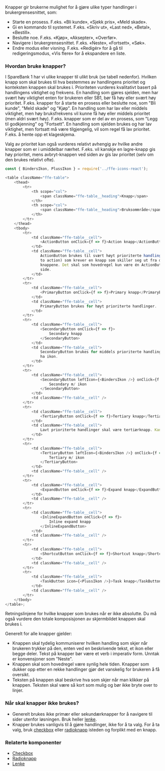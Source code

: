 Knapper gir brukerne mulighet for å gjøre ulike typer handlinger i brukergrensesnittet, som:

-   Starte en prosess. F.eks. «Bli kunde», «Sjekk pris», «Meld skade».
-   Gi en kommando til systemet. F.eks. «Skriv ut», «Last ned», «Betal», «Bestill».
-   Beslutte noe. F.eks. «Kjøp», «Aksepter», «Overfør».
-   Navigere i brukergrensesnittet. F.eks. «Neste», «Fortsett», «Søk».
-   Endre modus eller visning. F.eks. «Redigér» for å gå til redigeringsmodus, «Vis flere» for å ekspandere en liste.

### Hvordan bruke knapper?

I SpareBank 1 har vi ulike knapper til ulikt bruk (se tabell nedenfor). Hvilken knapp som skal brukes til hva bestemmes av handlingens prioritet og konteksten knappen skal brukes i. Prioriteten vurderes kvalitativt basert på handlingens viktighet og frekvens. En handling som gjøres sjelden, men har svært høy viktighet enten for brukeren eller SB1, bør få høy eller svært høy prioritet. F.eks. knapper for å starte en prosess eller beslutte noe, som "Bli kunde", "Meld skade" og "Kjøp". En handling som har lav eller middels viktighet, men høy bruksfrekvens vil kunne få høy eller middels prioritet (men aldri svært høy). F.eks. knapper som er del av en prosess, som "Legg til godkjenning" og "Fortsett". En handling som sjelden brukes og har lav viktighet, men fortsatt må være tilgjengelig, vil som regel få lav prioritet. F.eks. å hente opp et klageskjema.

Valg av prioritet kan også vurderes relativt avhengig av hvilke andre knapper som er i umiddelbar nærhet. F.eks. vil kanskje en lagre-knapp gis høy prioritet, mens avbryt-knappen ved siden av gis lav prioritet (selv om den brukes relativt ofte).

```js
const { BindersIkon, PlussIkon } = require('../ffe-icons-react');

<table className="ffe-table">
    <thead>
        <tr>
            <th scope="col">
                <span className="ffe-table__heading">Knapp</span>
            </th>
            <th scope="col">
                <span className="ffe-table__heading">Bruksommråde</span>
            </th>
        </tr>
    </thead>
    <tbody>
        <tr>
            <td className="ffe-table__cell">
                <ActionButton onClick={f => f}>Action knapp</ActionButton>
            </td>
            <td className="ffe-table__cell">
                ActionButton brukes til svært høyt prioriterte handlinger (call
                to action) som krever en knapp som skiller seg ut fra de andre
                knappene. Det skal som hovedregel kun være én ActionButton per
                side.
            </td>
        </tr>
        <tr>
            <td className="ffe-table__cell">
                <PrimaryButton onClick={f => f}>Primary knapp</PrimaryButton>
            </td>
            <td className="ffe-table__cell">
                PrimaryButton brukes for høyt prioriterte handlinger.
            </td>
        </tr>
        <tr>
            <td className="ffe-table__cell">
                <SecondaryButton onClick={f => f}>
                    Secondary knapp
                </SecondaryButton>
            </td>
            <td className="ffe-table__cell">
                SecondaryButton brukes for middels prioriterte handlinger. Kan
                ha ikon.
            </td>
        </tr>
        <tr>
            <td className="ffe-table__cell">
                <SecondaryButton leftIcon={<BindersIkon />} onClick={f => f}>
                    Secondary m/ ikon
                </SecondaryButton>
            </td>
            <td className="ffe-table__cell" />
        </tr>
        <tr>
            <td className="ffe-table__cell">
                <TertiaryButton onClick={f => f}>Tertiary knapp</TertiaryButton>
            </td>
            <td className="ffe-table__cell">
                Lavt prioriterte handlinger skal være tertiærknapp. Kan ha ikon.
            </td>
        </tr>
        <tr>
            <td className="ffe-table__cell">
                <TertiaryButton leftIcon={<BindersIkon />} onClick={f => f}>
                    Tertiary m/ ikon
                </TertiaryButton>
            </td>
            <td className="ffe-table__cell" />
        </tr>
        <tr>
            <td className="ffe-table__cell">
                <ExpandButton onClick={f => f}>Expand knapp</ExpandButton>
            </td>
            <td className="ffe-table__cell" />
        </tr>
        <tr>
            <td className="ffe-table__cell">
                <InlineExpandButton onClick={f => f}>
                    Inline expand knapp
                </InlineExpandButton>
            </td>
            <td className="ffe-table__cell" />
        </tr>
        <tr>
            <td className="ffe-table__cell">
                <ShortcutButton onClick={f => f}>Shortcut knapp</ShortcutButton>
            </td>
            <td className="ffe-table__cell" />
        </tr>
        <tr>
            <td className="ffe-table__cell">
                <TaskButton icon={<PlussIkon />}>Task knapp</TaskButton>
            </td>
            <td className="ffe-table__cell" />
        </tr>
    </tbody>
</table>;
```

Retningslinjene for hvilke knapper som brukes når er ikke absolutte. Du må også vurdere den totale komposisjonen av skjermbildet knappen skal brukes i.

Generelt for alle knapper gjelder:

-   Knappen skal tydelig kommuniserer hvilken handling som skjer når brukeren trykker på den, enten ved en beskrivende tekst, et ikon eller begge deler. Tekst på knapper bør være et verb i imperativ form. Unntak er konvensjoner som "Neste".
-   Knappen skal som hovedregel være synlig hele tiden. Knapper som dukker opp etter en rekke handlinger gjør det vanskelig for brukeren å få oversikt.
-   Teksten på knappen skal beskrive hva som skjer når man klikker på knappen. Teksten skal være så kort som mulig og bør ikke bryte over to linjer.

### Når skal knapper ikke brukes?

-   Generelt brukes ikke primær eller sekundærknapper for å navigere til sider utenfor løsningen. Bruk heller [lenke](#linktext).
-   Knapper brukes vanligvis til å gjøre handlinger, ikke for å ta valg. For å ta valg, bruk [checkbox](#checkbox) eller [radioknapp](#radioknapper) isteden og forplikt med en knapp.

### Relaterte komponenter

-   [Checkbox](#checkbox)
-   [Radioknapp](#radioknapper)
-   [Lenke](#linktext)
